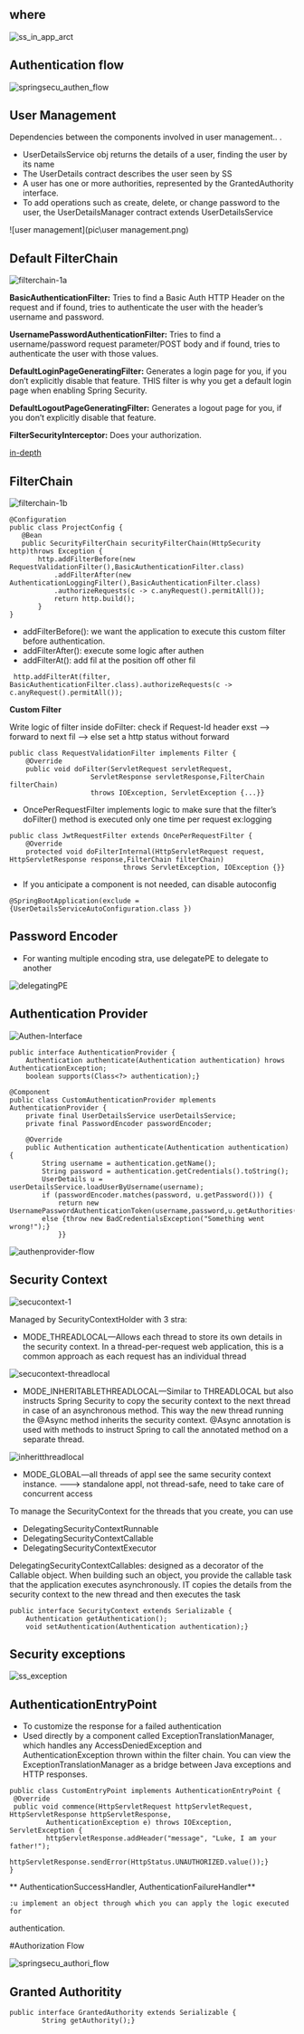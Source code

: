 ## where

![ss_in_app_arct](pic\ss_in_app_arct.png) 

## Authentication flow

![springsecu_authen_flow](pic\springsecu_authen_flow.png)  


## User Management
Dependencies between the components involved in user management.. .  
*  UserDetailsService obj returns the details of a user, finding the user by its name
* The UserDetails contract describes the user seen by SS
* A user has one or more authorities, represented by the GrantedAuthority interface.
* To add operations such as create, delete, or change password to the user, the UserDetailsManager contract extends UserDetailsService

![user management](pic\user management.png) 

## Default FilterChain

![filterchain-1a](pic\filterchain-1a.png) 

**BasicAuthenticationFilter:** Tries to find a Basic Auth HTTP Header on the request and if found, tries to authenticate the user with the header’s username and password.

**UsernamePasswordAuthenticationFilter:** Tries to find a username/password request parameter/POST body and if found, tries to authenticate the user with those values.

**DefaultLoginPageGeneratingFilter:** Generates a login page for you, if you don’t explicitly disable that feature. THIS filter is why you get a default login page when enabling Spring Security.

**DefaultLogoutPageGeneratingFilter:** Generates a logout page for you, if you don’t explicitly disable that feature.

**FilterSecurityInterceptor:** Does your authorization.

 [in-depth](https://www.marcobehler.com/guides/spring-security)
 
## FilterChain

![filterchain-1b](pic\filterchain-1b.png) 


 ```
@Configuration
public class ProjectConfig {
	@Bean
	public SecurityFilterChain securityFilterChain(HttpSecurity http)throws Exception {
		http.addFilterBefore(new RequestValidationFilter(),BasicAuthenticationFilter.class)
			.addFilterAfter(new AuthenticationLoggingFilter(),BasicAuthenticationFilter.class)
			.authorizeRequests(c -> c.anyRequest().permitAll());
			return http.build();
		}
}
```
 * addFilterBefore(): we want the application to execute this custom filter before authentication.
 * addFilterAfter(): execute some logic after authen
 * addFilterAt(): add fil at the position off other fil
 
```
 http.addFilterAt(filter, BasicAuthenticationFilter.class).authorizeRequests(c -> c.anyRequest().permitAll());

```
 **Custom Filter**

 Write logic of filter inside doFilter: check if Request-Id header exst --> forward to next fil --> else set a http status without forward
 
```
public class RequestValidationFilter implements Filter {
	@Override
	public void doFilter(ServletRequest servletRequest,
					ServletResponse servletResponse,FilterChain filterChain)
					throws IOException, ServletException {...}}
```
* OncePerRequestFilter implements logic to make sure that the filter’s doFilter() method is executed only one time per request ex:logging

```
public class JwtRequestFilter extends OncePerRequestFilter {
	@Override
	protected void doFilterInternal(HttpServletRequest request, 							HttpServletResponse response,FilterChain filterChain)
							throws ServletException, IOException {}}
```
* If you anticipate a component is not needed, can disable autoconfig

```
@SpringBootApplication(exclude ={UserDetailsServiceAutoConfiguration.class })
```

## Password Encoder

* For wanting multiple encoding stra, use delegatePE to delegate to another

![delegatingPE](pic\delegatingPE.png) 

## Authentication Provider

![Authen-Interface](pic\Authen-Interface.png)

```
public interface AuthenticationProvider {
	Authentication authenticate(Authentication authentication) hrows AuthenticationException;
	boolean supports(Class<?> authentication);}
```

```
@Component
public class CustomAuthenticationProvider mplements AuthenticationProvider {
	private final UserDetailsService userDetailsService;
	private final PasswordEncoder passwordEncoder;

	@Override
	public Authentication authenticate(Authentication authentication) {
		String username = authentication.getName();
		String password = authentication.getCredentials().toString();
		UserDetails u = userDetailsService.loadUserByUsername(username);
		if (passwordEncoder.matches(password, u.getPassword())) {
			return new UsernamePasswordAuthenticationToken(username,password,u.getAuthorities());}
		else {throw new BadCredentialsException("Something went wrong!");}
			}}
```


![authenprovider-flow](pic\authenprovider-flow.png)



## Security Context

![secucontext-1](pic\secucontext-1.png)

 Managed by SecurityContextHolder with 3 stra:
 * MODE_THREADLOCAL—Allows each thread to store its own details in the
security context. In a thread-per-request web application, this is a
common approach as each request has an individual thread

![secucontext-threadlocal](pic\secucontext-threadlocal.png)

 * MODE_INHERITABLETHREADLOCAL—Similar to THREADLOCAL but
also instructs Spring Security to copy the security context to the next
thread in case of an asynchronous method. This way the new thread running the @Async method inherits the security context.
@Async annotation is used with methods to instruct Spring to call the
annotated method on a separate thread.

![inheritthreadlocal](pic\inheritthreadlocal.png)

 
 * MODE_GLOBAL—all threads of appl see the same 
security context instance. ---> standalone appl, not thread-safe, need to take care of concurrent access

 To manage the SecurityContext for the threads that you create, you can use
 * DelegatingSecurityContextRunnable
 * DelegatingSecurityContextCallable
 * DelegatingSecurityContextExecutor
 
  DelegatingSecurityContextCallables: designed as a decorator of the Callable
object. When building such an object, you provide the callable task that the application executes
asynchronously. IT copies the details from the security context
to the new thread and then executes the task
 

```
public interface SecurityContext extends Serializable {
	Authentication getAuthentication();
	void setAuthentication(Authentication authentication);}
```

## Security exceptions

![ss_exception](pic\ss_exception.png)

##  AuthenticationEntryPoint

* To customize the response for a failed authentication
* Used directly by a component called ExceptionTranslationManager, which handles any
AccessDeniedException and AuthenticationException thrown within the filter chain. You can view the ExceptionTranslationManager as a bridge between Java exceptions and HTTP responses.

```
public class CustomEntryPoint implements AuthenticationEntryPoint {
 @Override
 public void commence(HttpServletRequest httpServletRequest, HttpServletResponse httpServletResponse, 
		 AuthenticationException e) throws IOException, ServletException {
		 httpServletResponse.addHeader("message", "Luke, I am your father!");
		httpServletResponse.sendError(HttpStatus.UNAUTHORIZED.value());}
}
```

** AuthenticationSuccessHandler, AuthenticationFailureHandler**

	:u implement an object through which you can apply the logic executed for
authentication.


#Authorization Flow


![springsecu_authori_flow](pic\springsecu_authori_flow.png)

## Granted Authoritity

```
public interface GrantedAuthority extends Serializable {
		String getAuthority();}
```